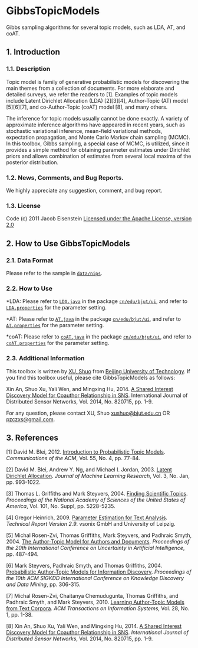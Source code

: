 # GibbsTopicModels
Gibbs sampling algorithms for several topic models, such as LDA, AT, and coAT. 

## 1. Introduction
### 1.1. Description
Topic model is family of generative probabilistic models for discovering the main themes from a collection of documents. For more elaborate and detailed surveys, we refer the readers to [1]. Examples of topic models include Latent Dirichlet Allocation (LDA) [2][3][4], Author-Topic (AT) model [5][6][7], and co-Author-Topic (coAT) model [8], and many others. 

The inference for topic models usually cannot be done exactly. A variety of approximate inference algorithms have appeared in recent years, such as stochastic variational inference, mean-field variational methods, expectation propagation, and Monte Carlo Markov chain sampling (MCMC). In this toolbox, Gibbs sampling, a special case of MCMC, is utilized, since it provides a simple method for obtaining parameter estimates under Dirichlet priors and allows combination of estimates from several local maxima of the posterior distribution. 

### 1.2. News, Comments, and Bug Reports.
We highly appreciate any suggestion, comment, and bug report.

### 1.3. License
Code (c) 2011 Jacob Eisenstein
[Licensed under the Apache License, version 2.0](http://www.apache.org/licenses/LICENSE-2.0.html)

## 2. How to Use GibbsTopicModels
### 2.1. Data Format
Please refer to the sample in [`data/nips`](data/nips).

### 2.2. How to Use
*LDA: Please refer to [`LDA.java`](src/cn/edu/bjut/ui/LDA.java) in the package [`cn/edu/bjut/ui`](src/cn/edu/bjut/ui), and refer to [`LDA.properties`](conf/LDA.properties) for the parameter setting.

*AT: Please refer to [`AT.java`](src/cn/edu/bjut/ui/AT.java) in the package  [`cn/edu/bjut/ui`](src/cn/edu/bjut/ui), and refer to [`AT.properties`](conf/AT.properties) for the parameter setting. 

*coAT: Please refer to [`coAT.java`](src/cn/edu/bjut/ui/coAT.java) in the package [`cn/edu/bjut/ui`](src/cn/edu/bjut/ui), and refer to [`coAT.properties`](conf/coAT.properties) for the parameter setting.

### 2.3. Additional Information
This toolbox is written by [XU, Shuo](http://54xushuo.net/wiki/) from [Beijing University of Technology](http://www.bjut.edu.cn). If you find this toolbox useful, please cite GibbsTopicModels as follows: 

Xin An, Shuo Xu, Yali Wen, and Mingxing Hu, 2014. [A Shared Interest Discovery Model for Coauthor Relationship in SNS](http://dx.doi.org/10.1155/2014/820715). International Journal of Distributed Sensor Networks, Vol. 2014, No. 820715, pp. 1-9. 

For any question, please contact XU, Shuo xushuo@bjut.edu.cn OR pzczxs@gmail.com.

## 3. References
[1] David M. Blei, 2012. [Introduction to Probabilistic Topic Models](http://dx.doi.org/10.1145/2133806.2133826). *Communications of the ACM*, Vol. 55, No. 4, pp. 77-84.

[2] David M. Blei, Andrew Y. Ng, and Michael I. Jordan, 2003. [Latent Dirichlet Allocation](http://jmlr.csail.mit.edu/papers/v3/blei03a.html). *Journal of Machine Learning Research*, Vol. 3, No. Jan, pp. 993-1022.

[3] Thomas L. Griffiths and Mark Steyvers, 2004. [Finding Scientific Topics](http://www.pnas.org/content/101/suppl_1/5228.abstract). *Proceedings of the National Academy of Sciences of the United States of America*, Vol. 101, No. Suppl, pp. 5228-5235.

[4] Gregor Heinrich, 2009. [Parameter Estimation for Text Analysis](http://www.arbylon.net/publications/text-est2.pdf). *Technical Report Version 2.9*. vsonix GmbH and University of Leipzig. 

[5] Michal Rosen-Zvi, Thomas Griffiths, Mark Steyvers, and Padhraic Smyth, 2004. [The Author-Topic Model for Authors and Documents](https://mimno.infosci.cornell.edu/info6150/readings/398.pdf). *Proceedings of the 20th International Conference on Uncertainty in Artificial Intelligence*, pp. 487-494.

[6] Mark Steyvers, Padhraic Smyth, and Thomas Griffiths, 2004. [Probabilistic Author-Topic Models for Information Discovery](http://psiexp.ss.uci.edu/research/papers/author_topics_kdd.pdf). *Proceedings of the 10th ACM SIGKDD International Conference on Knowledge Discovery and Data Mining*, pp. 306-315. 

[7] Michal Rosen-Zvi, Chaitanya Chemudugunta, Thomas Griffiths, and Padhraic Smyth, and Mark Steyvers, 2010. [Learning Author-Topic Models from Text Corpora](https://cocosci.berkeley.edu/tom/papers/AT_tois.pdf). *ACM Transactions on Information Systems*, Vol. 28, No. 1, pp. 1-38. 

[8] Xin An, Shuo Xu, Yali Wen, and Mingxing Hu, 2014. [A Shared Interest Discovery Model for Coauthor Relationship in SNS](http://dx.doi.org/10.1155/2014/820715). *International Journal of Distributed Sensor Networks*, Vol. 2014, No. 820715, pp. 1-9. 
